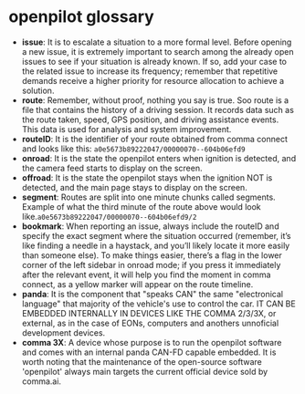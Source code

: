 # openpilot glossary

* **issue**: It is to escalate a situation to a more formal level. Before opening a new issue, it is extremely important to search among the already open issues to see if your situation is already known. If so, add your case to the related issue to increase its frequency; remember that repetitive demands receive a higher priority for resource allocation to achieve a solution.
* **route**: Remember, without proof, nothing you say is true. Soo route is a file that contains the history of a driving session. It records data such as the route taken, speed, GPS position, and driving assistance events. This data is used for analysis and system improvement.
* **routeID**: It is the identifier of your route obtained from comma connect and looks like this: `a0e5673b89222047/00000070--604b06efd9`
* **onroad**: It is the state the openpilot enters when ignition is detected, and the camera feed starts to display on the screen.
* **offroad**: It is the state the openpilot stays when the ignition NOT is detected, and the main page stays to display on the screen.
* **segment**: Routes are split into one minute chunks called segments. Example of what the third minute of the route above would look like.`a0e5673b89222047/00000070--604b06efd9/2`
* **bookmark**: When reporting an issue, always include the routeID and specify the exact segment where the situation occurred (remember, it’s like finding a needle in a haystack, and you’ll likely locate it more easily than someone else). To make things easier, there’s a flag in the lower corner of the left sidebar in onroad mode; if you press it immediately after the relevant event, it will help you find the moment in comma connect, as a yellow marker will appear on the route timeline.
* **panda**: It is the component that "speaks CAN" the same "electronical language" that majority of the vehicle's use to control the car. IT CAN BE EMBEDDED INTERNALLY IN DEVICES LIKE THE COMMA 2/3/3X, or external, as in the case of EONs, computers and anothers unnoficial development devices.
* **comma 3X**: A device whose purpose is to run the openpilot software and comes with an internal panda CAN-FD capable embedded. It is worth noting that the maintenance of the open-source software 'openpilot' always main targets the current official device sold by comma.ai.
